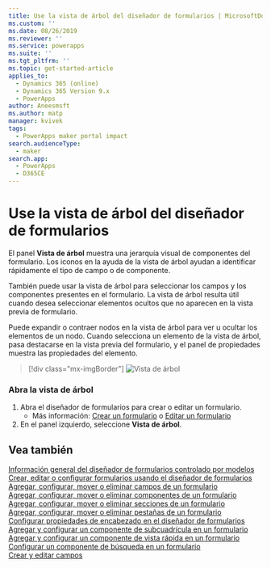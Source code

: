 ```yaml
---
title: Use la vista de árbol del diseñador de formularios | MicrosoftDocs
ms.custom: ''
ms.date: 08/26/2019
ms.reviewer: ''
ms.service: powerapps
ms.suite: ''
ms.tgt_pltfrm: ''
ms.topic: get-started-article
applies_to:
  - Dynamics 365 (online)
  - Dynamics 365 Version 9.x
  - PowerApps
author: Aneesmsft
ms.author: matp
manager: kvivek
tags:
  - PowerApps maker portal impact
search.audienceType:
  - maker
search.app:
  - PowerApps
  - D365CE
---
```


# <a name="using-the-tree-view-in-the-form-designer"></a>Use la vista de árbol del diseñador de formularios
El panel **Vista de árbol** muestra una jerarquía visual de componentes del formulario. Los iconos en la ayuda de la vista de árbol ayudan a identificar rápidamente el tipo de campo o de componente. 

También puede usar la vista de árbol para seleccionar los campos y los componentes presentes en el formulario. La vista de árbol resulta útil cuando desea seleccionar elementos ocultos que no aparecen en la vista previa de formulario. 

Puede expandir o contraer nodos en la vista de árbol para ver u ocultar los elementos de un nodo. Cuando selecciona un elemento de la vista de árbol, pasa destacarse en la vista previa del formulario, y el panel de propiedades muestra las propiedades del elemento. 

> [!div class="mx-imgBorder"] 
> ![](media/FormDesignerTreeView.png "Vista de árbol")

### <a name="open-the-tree-view"></a>Abra la vista de árbol 
1. Abra el diseñador de formularios para crear o editar un formulario. 
    - Más información: [Crear un formulario](create-and-edit-forms.md#create-a-form) o [Editar un formulario](create-and-edit-forms.md#edit-a-form)
2. En el panel izquierdo, seleccione **Vista de árbol**.

## <a name="see-also"></a>Vea también
[Información general del diseñador de formularios controlado por modelos](form-designer-overview.md)  
[Crear, editar o configurar formularios usando el diseñador de formularios](create-and-edit-forms.md)  
[Agregar, configurar, mover o eliminar campos de un formulario](add-move-or-delete-fields-on-form.md)  
[Agregar, configurar, mover o eliminar componentes de un formulario](add-move-configure-or-delete-components-on-form.md)  
[Agregar, configurar, mover o eliminar secciones de un formulario](add-move-or-delete-sections-on-form.md)  
[Agregar, configurar, mover o eliminar pestañas de un formulario](add-move-or-delete-tabs-on-form.md)  
[Configurar propiedades de encabezado en el diseñador de formularios](form-designer-header-properties.md)  
[Agregar y configurar un componente de subcuadrícula en un formulario](form-designer-add-configure-subgrid.md)  
[Agregar y configurar un componente de vista rápida en un formulario](form-designer-add-configure-quickview.md)  
[Configurar un componente de búsqueda en un formulario](form-designer-add-configure-lookup.md)  
[Crear y editar campos](../common-data-service/create-edit-field-portal.md)  

